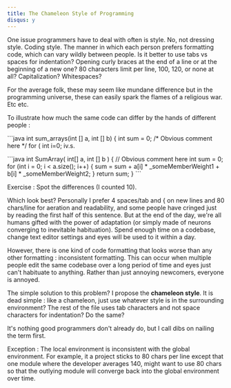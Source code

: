 ```yaml
---
title: The Chameleon Style of Programming
disqus: y
---
```

<p>One issue programmers have to deal with often is style. No, not dressing style. Coding style. The manner in which each person prefers formatting code, which can vary wildly between people. Is it better to use tabs vs spaces for indentation? Opening curly braces at the end of a line or at the beginning of a new one? 80 characters limit per line, 100, 120, or none at all? Capitalization? Whitespaces? </p>
<p>For the average folk, these may seem like mundane difference but in the programming universe, these can easily spark the flames of a religious war.<br />
Etc etc.</p>
<p>To illustrate how much the same code can differ by the hands of different people :</p>
```java
int sum_arrays(int [] a,
               int [] b) {
  int sum = 0; /* Obvious comment here */
  for ( int i=0; i<a.size(); ++i ) {
    sum += a[i] * some_member_weight1 + b[i] * some_member_weight2;
  }
  return sum;
}
```
<p>v.s.</p>
```java
int SumArray( int[] a, int [] b )
{
    // Obvious comment here
    int sum = 0;
    for (int i = 0; i < a.size(); i++)
    {
        sum = sum + a[i] * _someMemberWeight1
                  + b[i] * _someMemberWeight2;
    }
    return sum;
}
```
<p>Exercise : Spot the differences (I counted 10).</p>
<p>Which look best? Personally I prefer 4 spaces/tab and { on new lines and 80 chars/line for aeration and readability, and some people have cringed just by reading the first half of this sentence. But at the end of the day, we're all humans gifted with the power of adaptation (or simply made of neurons converging to inevitable habituation). Spend enough time on a codebase, change text editor settings and eyes will be used to it within a day.</p>
<p>However, there is one kind of code formatting that looks worse than any other formatting : inconsistent formatting. This can occur when multiple people edit the same codebase over a long period of time and eyes just can't habituate to anything. Rather than just annoying newcomers, everyone is annoyed.</p>
<p>The simple solution to this problem? I propose the <b>chameleon style</b>. It is dead simple : like a chameleon, just use whatever style is in the surrounding environment? The rest of the file uses tab characters and not space characters for indentation? Do the same?</p>
<p>It's nothing good programmers don't already do, but I call dibs on nailing the term first.</p>
<p>Exception : The local environment is inconsistent with the global environment. For example, it a project sticks to 80 chars per line except that one module where the developer averages 140, might want to use 80 chars so that the outlying module will converge back into the global environment over time.</p>
